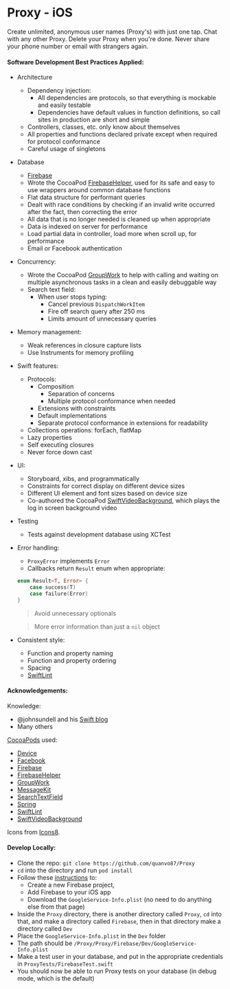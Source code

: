 # Proxy - iOS
Create unlimited, anonymous user names (Proxy's) with just one tap. Chat with any other Proxy. Delete your Proxy when you're done. Never share your phone number or email with strangers again.

#### Software Development Best Practices Applied:

- Architecture
  - Dependency injection:
    - All dependencies are protocols, so that everything is mockable and easily testable
    - Dependencies have default values in function definitions, so call sites in production are short and simple
  - Controllers, classes, etc. only know about themselves
  - All properties and functions declared private except when required for protocol conformance
  - Careful usage of singletons

- Database
  - [Firebase](https://firebase.google.com/)
  - Wrote the CocoaPod [FirebaseHelper](https://github.com/quanvo87/FirebaseHelper), used for its safe and easy to use wrappers around common database functions
  - Flat data structure for performant queries
  - Dealt with race conditions by checking if an invalid write occurred after the fact, then correcting the error
  - All data that is no longer needed is cleaned up when appropriate
  - Data is indexed on server for performance
  - Load partial data in controller, load more when scroll up, for performance
  - Email or Facebook authentication

- Concurrency:
  - Wrote the CocoaPod [GroupWork](https://github.com/quanvo87/GroupWork) to help with calling and waiting on multiple asynchronous tasks in a clean and easily debuggable way
  - Search text field:
    - When user stops typing:
      - Cancel previous `DispatchWorkItem`
      - Fire off search query after 250 ms
      - Limits amount of unnecessary queries

- Memory management:
    - Weak references in closure capture lists
    - Use Instruments for memory profiling

- Swift features:
  - Protocols:
    - Composition
      - Separation of concerns
      - Multiple protocol conformance when needed
    - Extensions with constraints
    - Default implementations
    - Separate protocol conformance in extensions for readability
  - Collections operations: forEach, flatMap
  - Lazy properties
  - Self executing closures
  - Never force down cast

- UI:
  - Storyboard, xibs, and programmatically
  - Constraints for correct display on different device sizes
  - Different UI element and font sizes based on device size
  - Co-authored the CocoaPod [SwiftVideoBackground](https://github.com/dingwilson/SwiftVideoBackground), which plays the log in screen background video

- Testing
  - Tests against development database using XCTest

- Error handling:
  - `ProxyError` implements `Error`
  - Callbacks return `Result` enum when appropriate:

  ```swift
  enum Result<T, Error> {
      case success(T)
      case failure(Error)
  }
  ```

  > Avoid unnecessary optionals

  > More error information than just a `nil` object

- Consistent style:
  - Function and property naming
  - Function and property ordering
  - Spacing
  - [SwiftLint](https://github.com/realm/SwiftLint)

#### Acknowledgements:

Knowledge:
 - @johnsundell and his [Swift blog](https://www.swiftbysundell.com/)
 - Many others

[CocoaPods](https://cocoapods.org/) used:

- [Device](https://cocoapods.org/pods/Device)
- [Facebook](https://cocoapods.org/pods/FacebookCore)
- [Firebase](https://cocoapods.org/pods/Firebase)
- [FirebaseHelper](https://github.com/quanvo87/FirebaseHelper)
- [GroupWork](https://github.com/quanvo87/GroupWork)
- [MessageKit](https://cocoapods.org/pods/MessageKit)
- [SearchTextField](https://cocoapods.org/pods/SearchTextField)
- [Spring](https://cocoapods.org/pods/Spring)
- [SwiftLint](https://cocoapods.org/pods/SwiftLint)
- [SwiftVideoBackground](https://cocoapods.org/pods/SwiftVideoBackground)

Icons from [Icons8](https://icons8.com/).

#### Develop Locally:

- Clone the repo: `git clone https://github.com/quanvo87/Proxy`
- `cd` into the directory and run `pod install`
- Follow these [instructions](https://firebase.google.com/docs/ios/setup) to:
  - Create a new Firebase project,
  - Add Firebase to your iOS app
  - Download the `GoogleService-Info.plist` (no need to do anything else from that page)
- Inside the `Proxy` directory, there is another directory called `Proxy`, `cd` into that, and make a directory called `Firebase`, then in that directory make a directory called `Dev`
- Place the `GoogleService-Info.plist` in the `Dev` folder
- The path should be `/Proxy/Proxy/Firebase/Dev/GoogleService-Info.plist`
- Make a test user in your database, and put in the appropriate credentials in `ProxyTests/FirebaseTest.swift`
- You should now be able to run Proxy tests on your database (in debug mode, which is the default)
